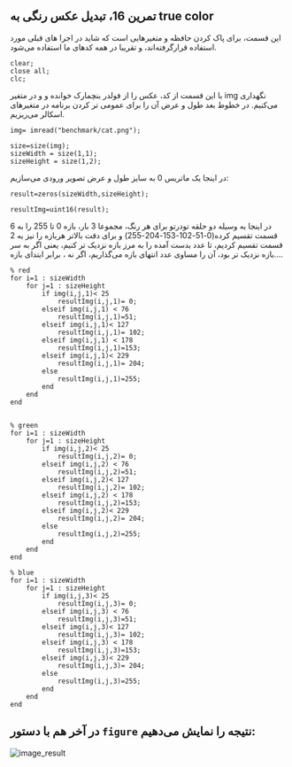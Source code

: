 ## تمرین 16، تبدیل عکس رنگی به true color

این قسمت، برای پاک کردن حافظه و متغیرهایی است که شاید در اجرا های قبلی مورد استفاده قرارگرفته‌اند، و تقریبا در همه کدهای ما استفاده می‌شود.

```
clear;
close all;
clc;
```
با این قسمت از کد، عکس را از فولدر بنچمارک خوانده و و در متغیر img نگهداری می‌کنیم. در خطوط بعد طول و عرض آن را برای عمومی تر کردن برنامه در متغیرهای اسکالر می‌ریزیم. 
```
img= imread("benchmark/cat.png");

size=size(img);
sizeWidth = size(1,1);
sizeHeight = size(1,2);
```

در اینجا یک ماتریس 0 به سایز طول و عرض تصویر ورودی می‌سازیم: 
```
result=zeros(sizeWidth,sizeHeight);

resultImg=uint16(result);
```

در اینجا به وسیله دو حلقه تودرتو برای هر رنگ، مجموعا 3 بار، بازه 0 تا 255 را به 6 قسمت تقسیم کرده(0-51-102-153-204-255) و برای دقت بالاتر هربازه را نیز به 2 قسمت تقسیم کردیم، تا عدد بدست آمده را به مرز بازه نزدیک تر کنیم، یعنی اگر به سر بازه نزدیک تر بود، آن را مساوی عدد انتهای بازه می‌گذاریم، اگر نه ، برابر ابتدای بازه....
```
% red
for i=1 : sizeWidth
    for j=1 : sizeHeight
        if img(i,j,1)< 25
            resultImg(i,j,1)= 0;
        elseif img(i,j,1) < 76
            resultImg(i,j,1)=51;
        elseif img(i,j,1)< 127
            resultImg(i,j,1)= 102;
        elseif img(i,j,1) < 178
            resultImg(i,j,1)=153;
        elseif img(i,j,1)< 229
            resultImg(i,j,1)= 204;
        else
            resultImg(i,j,1)=255;
        end        
    end
end


% green
for i=1 : sizeWidth
    for j=1 : sizeHeight
        if img(i,j,2)< 25
            resultImg(i,j,2)= 0;
        elseif img(i,j,2) < 76
            resultImg(i,j,2)=51;
        elseif img(i,j,2)< 127
            resultImg(i,j,2)= 102;
        elseif img(i,j,2) < 178
            resultImg(i,j,2)=153;
        elseif img(i,j,2)< 229
            resultImg(i,j,2)= 204;
        else
            resultImg(i,j,2)=255;
        end        
    end
end

% blue
for i=1 : sizeWidth
    for j=1 : sizeHeight
        if img(i,j,3)< 25
            resultImg(i,j,3)= 0;
        elseif img(i,j,3) < 76
            resultImg(i,j,3)=51;
        elseif img(i,j,3)< 127
            resultImg(i,j,3)= 102;
        elseif img(i,j,3) < 178
            resultImg(i,j,3)=153;
        elseif img(i,j,3)< 229
            resultImg(i,j,3)= 204;
        else
            resultImg(i,j,3)=255;
        end        
    end
end
```

## در آخر هم با دستور ```figure``` نتیجه را نمایش می‌دهیم:

![image_result](https://github.com/semnan-university-ai/image-processing-class-002/blob/main/exercises/msg67/asset/trueColor.jpg?raw=true)
